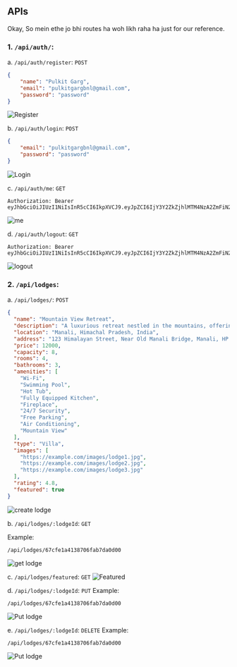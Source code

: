 ## APIs

Okay, So mein ethe jo bhi routes ha woh likh raha ha just for our reference.

### 1. `/api/auth/`:
a. `/api/auth/register`: `POST`
```json
{
    "name": "Pulkit Garg",
    "email": "pulkitgargbnl@gmail.com",
    "password": "password"
}
```
![Register](./server/images/register.png)

b. `/api/auth/login`: `POST`
```json
{
    "email": "pulkitgargbnl@gmail.com",
    "password": "password"
}
```
![Login](./server/images/login.png)

c. `/api/auth/me`: `GET`
```
Authorization: Bearer eyJhbGciOiJIUzI1NiIsInR5cCI6IkpXVCJ9.eyJpZCI6IjY3Y2ZkZjhlMTM4NzA2ZmFiN2RhMGNmYSIsInJvbGUiOiJ1c2VyIiwiaWF0IjoxNzQxNjc2NDk1LCJleHAiOjE3NDQyNjg0OTV9.QC7XnYOD8bnwVv95Uh2aQ_yZ26ZR_SZ2hFuGuwLq5vY
```
![me](./server/images/me.png)

d. `/api/auth/logout`: `GET`
```
Authorization: Bearer eyJhbGciOiJIUzI1NiIsInR5cCI6IkpXVCJ9.eyJpZCI6IjY3Y2ZkZjhlMTM4NzA2ZmFiN2RhMGNmYSIsInJvbGUiOiJ1c2VyIiwiaWF0IjoxNzQxNjc2NDk1LCJleHAiOjE3NDQyNjg0OTV9.QC7XnYOD8bnwVv95Uh2aQ_yZ26ZR_SZ2hFuGuwLq5vY
```
![logout](./server/images/logout.png)

### 2. `/api/lodges`:
a. `/api/lodges/`: `POST`
```json
{
  "name": "Mountain View Retreat",
  "description": "A luxurious retreat nestled in the mountains, offering breathtaking views and world-class amenities for a relaxing vacation.",
  "location": "Manali, Himachal Pradesh, India",
  "address": "123 Himalayan Street, Near Old Manali Bridge, Manali, HP 175131",
  "price": 12000,
  "capacity": 8,
  "rooms": 4,
  "bathrooms": 3,
  "amenities": [
    "Wi-Fi",
    "Swimming Pool",
    "Hot Tub",
    "Fully Equipped Kitchen",
    "Fireplace",
    "24/7 Security",
    "Free Parking",
    "Air Conditioning",
    "Mountain View"
  ],
  "type": "Villa",
  "images": [
    "https://example.com/images/lodge1.jpg",
    "https://example.com/images/lodge2.jpg",
    "https://example.com/images/lodge3.jpg"
  ],
  "rating": 4.8,
  "featured": true
}
```
![create lodge](./server/images/create-lodge.png)

b. `/api/lodges/:lodgeId`: `GET`

Example:
```
/api/lodges/67cfe1a4138706fab7da0d00
```
![get lodge](./server/images/single-lodge.png)

c. `/api/lodges/featured`: `GET`
![Featured](./server/images/featured.png)

d. `/api/lodges/:lodgeId`: `PUT`
Example:
```
/api/lodges/67cfe1a4138706fab7da0d00
```
![Put lodge](./server/images/update-lodge.png)

e. `/api/lodges/:lodgeId`: `DELETE`
Example:
```
/api/lodges/67cfe1a4138706fab7da0d00
```
![Put lodge](./server/images/delete-lodge.png)